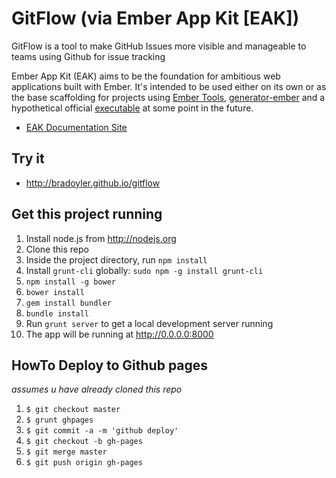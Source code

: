 # GitFlow (via Ember App Kit [EAK]) 

GitFlow is a tool to make GitHub Issues more visible and manageable to teams using Github for issue tracking 

Ember App Kit (EAK) aims to be the foundation for ambitious web applications built with Ember. It's intended to be used either on its own or as the base scaffolding for projects using [Ember Tools](https://github.com/rpflorence/ember-tools), [generator-ember](https://github.com/yeoman/generator-ember) and a hypothetical official [executable](https://github.com/stefanpenner/ember-cli) at some point in the future.

* [EAK Documentation Site](http://stefanpenner.github.io/ember-app-kit/)

## Try it
- http://bradoyler.github.io/gitflow

## Get this project running 

1. Install node.js from http://nodejs.org
1. Clone this repo
1. Inside the project directory, run `npm install`
1. Install `grunt-cli` globally: `sudo npm -g install grunt-cli`
1. `npm install -g bower`
1. `bower install`
1. `gem install bundler`
1. `bundle install`
1. Run `grunt server` to get a local development server running
1. The app will be running at http://0.0.0.0:8000


## HowTo Deploy to Github pages 
_assumes u have already cloned this repo_

1. `$ git checkout master`
1. `$ grunt ghpages`
1. `$ git commit -a -m 'github deploy'` 
1. `$ git checkout -b gh-pages`
1. `$ git merge master`
1. `$ git push origin gh-pages`
